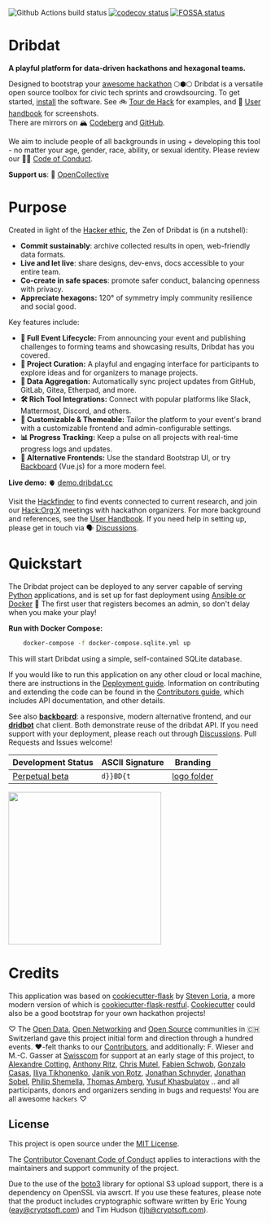 ![Github Actions build status](https://github.com/dribdat/dribdat/workflows/build/badge.svg)
[![codecov status](https://codecov.io/gh/dribdat/dribdat/branch/main/graph/badge.svg?token=Ccd1vTxRXg)](https://codecov.io/gh/dribdat/dribdat)
[![FOSSA status](https://app.fossa.com/api/projects/git%2Bgithub.com%2Floleg%2Fdribdat.svg?type=shield)](https://app.fossa.com/projects/git%2Bgithub.com%2Floleg%2Fdribdat?ref=badge_shield)

# Dribdat

**A playful platform for data-driven hackathons and hexagonal teams.**

Designed to bootstrap your [awesome hackathon](https://github.com/dribdat/awesome-hackathon) ⬡⬢⬡ Dribdat is a versatile open source toolbox for civic tech sprints and crowdsourcing. To get started, [install](#Quickstart) the software.
See 🚲 [Tour de Hack](https://dribdat.cc/tour) for examples, and 📖 [User handbook](https://dribdat.cc/usage) for screenshots.  
There are mirrors on 🏔️ [Codeberg](https://codeberg.org/dribdat/dribdat) and [GitHub](https://github.com/dribdat/dribdat). 

We aim to include people of all backgrounds in using + developing this tool - no matter your age, gender, race, ability, or sexual identity. Please review our 🏳️‍🌈 [Code of Conduct](CODE_OF_CONDUCT.md).

**Support us**: 🩵 [OpenCollective](https://opencollective.com/dribdat/updates)

# Purpose

Created in light of the [Hacker ethic](https://en.wikipedia.org/wiki/Hacker_ethic), the Zen of Dribdat is (in a nutshell):

- **Commit sustainably**: archive collected results in open, web-friendly data formats.
- **Live and let live**: share designs, dev-envs, docs accessible to your entire team.
- **Co-create in safe spaces**: promote safer conduct, balancing openness with privacy.
- **Appreciate hexagons:** 120° of symmetry imply community resilience and social good.

Key features include:

* **📅 Full Event Lifecycle:** From announcing your event and publishing challenges to forming teams and showcasing results, Dribdat has you covered.
* **🧩 Project Curation:** A playful and engaging interface for participants to explore ideas and for organizers to manage projects.
* **🔄 Data Aggregation:** Automatically sync project updates from GitHub, GitLab, Gitea, Etherpad, and more.
* **🛠️ Rich Tool Integrations:** Connect with popular platforms like Slack, Mattermost, Discord, and others.
* **🎨 Customizable & Themeable:** Tailor the platform to your event's brand with a customizable frontend and admin-configurable settings.
* **📊 Progress Tracking:** Keep a pulse on all projects with real-time progress logs and updates.
* **🚀 Alternative Frontends:** Use the standard Bootstrap UI, or try [Backboard](https://github.com/dribdat/backboard) (Vue.js) for a more modern feel.

**Live demo:** 🫀 [demo.dribdat.cc](https://demo.dribdat.cc/)

Visit the [Hackfinder](https://hackintegration.ch/hackfinder) to find events connected to current research, and join our [Hack:Org:X](https://hackorgx.dribdat.cc) meetings with hackathon organizers.
For more background and references, see the [User Handbook](https://docs.dribdat.cc/usage). If you need help in setting up, please get in touch via 🗣️ [Discussions](https://github.com/orgs/dribdat/discussions).

# Quickstart

The Dribdat project can be deployed to any server capable of serving [Python](https://python.org) applications, and is set up for fast deployment using [Ansible or Docker](https://dribdat.cc/deploy) 
🏀 The first user that registers becomes an admin, so don't delay when you make your play!

**Run with Docker Compose:**

```bash
    docker-compose -f docker-compose.sqlite.yml up
```

This will start Dribdat using a simple, self-contained SQLite database.

If you would like to run this application on any other cloud or local machine, there are instructions in the [Deployment guide](https://docs.dribdat.cc/deploy). Information on contributing and extending the code can be found in the [Contributors guide](https://docs.dribdat.cc/contribute), which includes API documentation, and other details.

See also **[backboard](https://github.com/dribdat/backboard)**: a responsive, modern alternative frontend, and our **[dridbot](https://github.com/dribdat/dridbot)** chat client. Both demonstrate reuse of the dribdat API. If you need support with your deployment, please reach out through [Discussions](https://github.com/orgs/dribdat/discussions). Pull Requests and Issues welcome!

| Development Status | ASCII Signature | Branding |
| --- | --- | --- |
| [Perpetual beta](https://en.wikipedia.org/wiki/Perpetual_beta) |  `d}}BD{t` | [logo folder](dribdat/static/img/logo/) |

<a href="https://opencollective.com/dribdat/donate" target="_blank"><img src="https://opencollective.com/dribdat/donate/button@2x.png?color=blue" width=300 /></a>

# Credits

This application was based on [cookiecutter-flask](https://github.com/sloria/cookiecutter-flask) by [Steven Loria](https://github.com/sloria), a more modern version of which is [cookiecutter-flask-restful](https://github.com/karec/cookiecutter-flask-restful). [Cookiecutter](https://cookiecutter.readthedocs.io/en/stable/README.html#available-templates) could also be a good bootstrap for your own hackathon projects!

♡ The [Open Data](https://opendata.ch), [Open Networking](https://opennetworkinfrastructure.org/) and [Open Source](https://dinacon.ch) communities in 🇨🇭 Switzerland gave this project initial form and direction through a hundred events. ♥-felt thanks to our [Contributors](https://github.com/dribdat/dribdat/graphs/contributors), and additionally: F. Wieser and M.-C. Gasser at [Swisscom](http://swisscom.com) for support at an early stage of this project, to [Alexandre Cotting](https://github.com/Cotting), [Anthony Ritz](https://github.com/RitzAnthony), [Chris Mutel](https://github.com/cmutel), [Fabien Schwob](https://github.com/jibaku), [Gonzalo Casas](https://github.com/gonzalocasas), [Iliya Tikhonenko](https://github.com/vleugelcomplement), [Janik von Rotz](https://janikvonrotz.ch/), [Jonathan Schnyder](https://github.com/jonHESSO), [Jonathan Sobel](https://github.com/JonathanSOBEL), [Philip Shemella](https://github.com/philshem), [Thomas Amberg](https://github.com/tamberg), [Yusuf Khasbulatov](https://github.com/khashashin) .. and all participants, donors and organizers sending in bugs and requests! You are all awesome `h`a`c`k`e`r`s` ♡

## License

This project is open source under the [MIT License](LICENSE).

The [Contributor Covenant Code of Conduct](CODE_OF_CONDUCT.md) applies to interactions with the maintainers and support community of the project.

Due to the use of the [boto3](https://github.com/boto/boto3/) library for optional S3 upload support, there is a dependency on OpenSSL via awscrt. If you use these features, please note that the product includes cryptographic software written by Eric Young (eay@cryptsoft.com) and Tim Hudson (tjh@cryptsoft.com).
